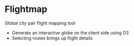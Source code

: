 # Flightmap

Global city pair flight mapping tool

* Generate an interactive globe on the client side using D3
* Selecting routes brings up flight details
